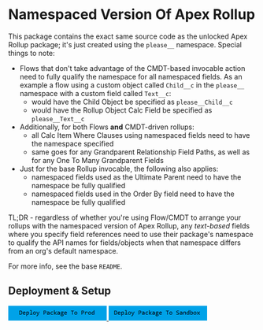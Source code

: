 # Namespaced Version Of Apex Rollup

This package contains the exact same source code as the unlocked Apex Rollup package; it's just created using the `please__` namespace. Special things to note:

- Flows that don't take advantage of the CMDT-based invocable action need to fully qualify the namespace for all namespaced fields. As an example a flow using a custom object called `Child__c` in the `please__` namespace with a custom field called `Text__c`:
  - would have the Child Object be specified as `please__Child__c`
  - would have the Rollup Object Calc Field be specified as `please__Text__c`
- Additionally, for both Flows **and** CMDT-driven rollups:
  - all Calc Item Where Clauses using namespaced fields need to have the namespace specified
  - same goes for any Grandparent Relationship Field Paths, as well as for any One To Many Grandparent Fields
- Just for the base Rollup invocable, the following also applies:
  - namespaced fields used as the Ultimate Parent need to have the namespace be fully qualified
  - namespaced fields used in the Order By field need to have the namespace be fully qualified

TL;DR - regardless of whether you're using Flow/CMDT to arrange your rollups with the namespaced version of Apex Rollup, any _text-based_ fields where you specify field references need to use their package's namespace to qualify the API names for fields/objects when that namespace differs from an org's default namespace.

For more info, see the base `README`.

## Deployment & Setup

<a href="https://login.salesforce.com/packaging/installPackage.apexp?p0=04t6g000008OZwdAAG">
  <img alt="Deploy to Salesforce"
       src="./media/deploy-package-to-prod.png">
</a>

<a href="https://test.salesforce.com/packaging/installPackage.apexp?p0=04t6g000008OZwdAAG">
  <img alt="Deploy to Salesforce Sandbox"
       src="./media/deploy-package-to-sandbox.png">
</a>
